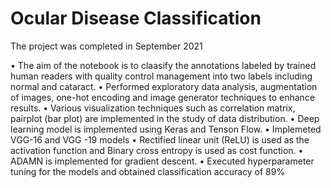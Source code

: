 # Ocular Disease Classification

The project was completed in September 2021

•	The aim of the notebook is to claasify the annotations labeled by trained human readers with quality control management into two labels including normal and cataract.
•	Performed exploratory data analysis, augmentation of images, one-hot encoding and image generator techniques to enhance results. 
•	Various visualization techniques such as correlation matrix, pairplot (bar plot) are implemented in the study of data distribution.
•	Deep learning model is implemented using Keras and Tenson Flow.
•	Implemeted VGG-16 and VGG -19 models
•	 Rectified linear unit (ReLU) is used as the activation function and Binary cross entropy is used as cost function. 
•	ADAMN is implemented for gradient descent.
•	Executed hyperparameter tuning for the models and obtained classification accuracy of 89%

